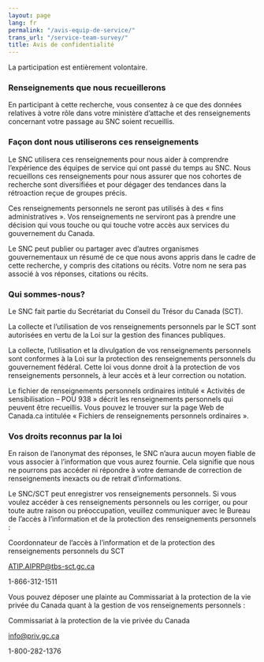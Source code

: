 ```yaml
---
layout: page
lang: fr
permalink: "/avis-equip-de-service/"
trans_url: "/service-team-survey/"
title: Avis de confidentialité
---
```


La participation est entièrement volontaire.

### Renseignements que nous recueillerons
En participant à cette recherche, vous consentez à ce que des données relatives à votre rôle dans votre ministère d’attache et des renseignements concernant votre passage au SNC soient recueillis.

### Façon dont nous utiliserons ces renseignements
Le SNC utilisera ces renseignements pour nous aider à comprendre l’expérience des équipes de service qui ont passé du temps au SNC.
Nous recueillons ces renseignements pour nous assurer que nos cohortes de recherche sont diversifiées et pour dégager des tendances dans la rétroaction reçue de groupes précis.

Ces renseignements personnels ne seront pas utilisés à des « fins administratives ». Vos renseignements ne serviront pas à prendre une décision qui vous touche ou qui touche votre accès aux services du gouvernement du Canada.

Le SNC peut publier ou partager avec d’autres organismes gouvernementaux un résumé de ce que nous avons appris dans le cadre de cette recherche, y compris des citations ou récits. Votre nom ne sera pas associé à vos réponses, citations ou récits.

### Qui sommes-nous?
Le SNC fait partie du Secrétariat du Conseil du Trésor du Canada (SCT).

La collecte et l’utilisation de vos renseignements personnels par le SCT sont autorisées en vertu de la Loi sur la gestion des finances publiques.

La collecte, l’utilisation et la divulgation de vos renseignements personnels sont conformes à la Loi sur la protection des renseignements personnels du gouvernement fédéral. Cette loi vous donne droit à la protection de vos renseignements personnels, à leur accès et à leur correction ou notation.

Le fichier de renseignements personnels ordinaires intitulé « Activités de sensibilisation – POU 938 » décrit les renseignements personnels qui peuvent être recueillis. Vous pouvez le trouver sur la page Web de Canada.ca intitulée « Fichiers de renseignements personnels ordinaires ».

### Vos droits reconnus par la loi

En raison de l’anonymat des réponses, le SNC n’aura aucun moyen fiable de vous associer à l’information que vous aurez fournie. Cela signifie que nous ne pourrons pas accéder ni répondre à votre demande de correction de renseignements inexacts ou de retrait d’informations.

Le SNC/SCT peut enregistrer vos renseignements personnels. Si vous voulez accéder à ces renseignements personnels ou les corriger, ou pour toute autre raison ou préoccupation, veuillez communiquer avec le Bureau de l’accès à l’information et de la protection des renseignements personnels :

Coordonnateur de l’accès à l’information et de la protection des renseignements personnels du SCT

ATIP.AIPRP@tbs-sct.gc.ca

1-866-312-1511

Vous pouvez déposer une plainte au Commissariat à la protection de la vie privée du Canada quant à la gestion de vos renseignements personnels :

Commissariat à la protection de la vie privée du Canada

info@priv.gc.ca

1-800-282-1376
